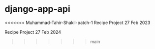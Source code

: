 # django-app-api
<<<<<<< Muhammad-Tahir-Shakil-patch-1
Recipe Project 27 Feb 2023

Recipe Project 27 Feb 2024
>>>>>>> main

